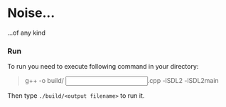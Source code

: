 # Noise...

...of any kind

### Run

To run you need to execute following command in your directory:

> g++ -o build/<output filename> <input filename>.cpp -lSDL2 -lSDL2main

Then type `./build/<output filename>` to run it.
